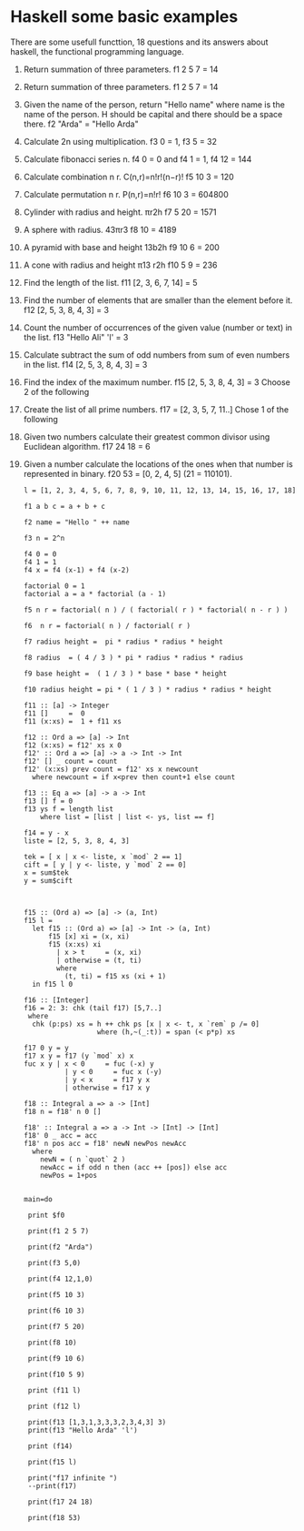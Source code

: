 # Haskell some basic examples
There are some usefull functtion, 18 questions and its answers about haskell, the functional programming language.

1.  Return summation of three parameters. f1 2 5 7 = 14
2.	Return summation of three parameters. f1 2 5 7 = 14
3.	Given the name of the person, return "Hello name" where name is the name of the person. H should be capital and there should be a space there. f2 "Arda" = "Hello Arda"
3.	Calculate 2n using multiplication. f3 0 = 1, f3 5 = 32
4.	Calculate fibonacci series n. f4 0 = 0 and f4 1 = 1, f4 12 = 144
5.	Calculate combination n r. C(n,r)=n!r!(n−r)! f5 10 3 = 120
6.	Calculate permutation n r. P(n,r)=n!r! f6 10 3 = 604800
7.	Cylinder with radius and height. πr2h f7 5 20 = 1571
8.	A sphere with radius. 43πr3 f8 10 = 4189
9.	A pyramid with base and height 13b2h f9 10 6 = 200
10.	A cone with radius and height π13 r2h f10 5 9 = 236
11.	Find the length of the list. f11 [2, 3, 6, 7, 14] = 5
12.	Find the number of elements that are smaller than the element before it. f12 [2, 5, 3, 8, 4, 3] = 3
13.	Count the number of occurrences of the given value (number or text) in the list. f13 "Hello Ali" 'l' = 3
14.	Calculate subtract the sum of odd numbers from sum of even numbers in the list. f14  [2, 5, 3, 8, 4, 3] = 3
15.	Find the index of the maximum number.  f15  [2, 5, 3, 8, 4, 3] = 3
	Choose 2 of the following
16.	Create the list of all prime numbers. f17 = [2, 3, 5, 7, 11..]
Chose 1 of the following
17.	Given two numbers calculate their greatest common divisor using Euclidean algorithm. f17 24 18 = 6
18.	Given a number calculate the locations of the ones when that number is represented in binary. f20 53 = [0, 2, 4, 5] (21 = 110101).


        l = [1, 2, 3, 4, 5, 6, 7, 8, 9, 10, 11, 12, 13, 14, 15, 16, 17, 18]

        f1 a b c = a + b + c

        f2 name = "Hello " ++ name

        f3 n = 2^n

        f4 0 = 0
        f4 1 = 1
        f4 x = f4 (x-1) + f4 (x-2)

        factorial 0 = 1
        factorial a = a * factorial (a - 1)

        f5 n r = factorial( n ) / ( factorial( r ) * factorial( n - r ) )

        f6  n r = factorial( n ) / factorial( r )

        f7 radius height =  pi * radius * radius * height

        f8 radius  = ( 4 / 3 ) * pi * radius * radius * radius

        f9 base height =  ( 1 / 3 ) * base * base * height

        f10 radius height = pi * ( 1 / 3 ) * radius * radius * height

        f11 :: [a] -> Integer
        f11 []     =  0
        f11 (x:xs) =  1 + f11 xs

        f12 :: Ord a => [a] -> Int
        f12 (x:xs) = f12' xs x 0
        f12' :: Ord a => [a] -> a -> Int -> Int
        f12' [] _ count = count
        f12' (x:xs) prev count = f12' xs x newcount
          where newcount = if x<prev then count+1 else count

        f13 :: Eq a => [a] -> a -> Int
        f13 [] f = 0
        f13 ys f = length list
            where list = [list | list <- ys, list == f]

        f14 = y - x
        liste = [2, 5, 3, 8, 4, 3]

        tek = [ x | x <- liste, x `mod` 2 == 1]
        cift = [ y | y <- liste, y `mod` 2 == 0]
        x = sum$tek
        y = sum$cift



        f15 :: (Ord a) => [a] -> (a, Int)
        f15 l =
          let f15 :: (Ord a) => [a] -> Int -> (a, Int)
              f15 [x] xi = (x, xi)
              f15 (x:xs) xi
                | x > t     = (x, xi)
                | otherwise = (t, ti)
                where
                  (t, ti) = f15 xs (xi + 1)
          in f15 l 0

        f16 :: [Integer]
        f16 = 2: 3: chk (tail f17) [5,7..]
         where
          chk (p:ps) xs = h ++ chk ps [x | x <- t, x `rem` p /= 0]
                          where (h,~(_:t)) = span (< p*p) xs

        f17 0 y = y
        f17 x y = f17 (y `mod` x) x
        fuc x y | x < 0     = fuc (-x) y
                  | y < 0     = fuc x (-y)
                  | y < x     = f17 y x
                  | otherwise = f17 x y

        f18 :: Integral a => a -> [Int]
        f18 n = f18' n 0 []

        f18' :: Integral a => a -> Int -> [Int] -> [Int]
        f18' 0 _ acc = acc
        f18' n pos acc = f18' newN newPos newAcc
          where
            newN = ( n `quot` 2 )
            newAcc = if odd n then (acc ++ [pos]) else acc
            newPos = 1+pos


        main=do

         print $f0

         print(f1 2 5 7)

         print(f2 "Arda")

         print(f3 5,0)

         print(f4 12,1,0)

         print(f5 10 3)

         print(f6 10 3)

         print(f7 5 20)

         print(f8 10)

         print(f9 10 6)

         print(f10 5 9)

         print (f11 l)

         print (f12 l)

         print(f13 [1,3,1,3,3,3,2,3,4,3] 3)
         print(f13 "Hello Arda" 'l')

         print (f14)

         print(f15 l)

         print("f17 infinite ")
         --print(f17)

         print(f17 24 18)

         print(f18 53)


